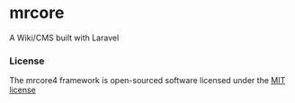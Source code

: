 # mrcore
A Wiki/CMS built with Laravel


### License

The mrcore4 framework is open-sourced software licensed under the [MIT license](http://opensource.org/licenses/MIT)
